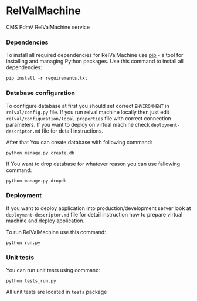 # RelValMachine

CMS PdmV RelValMachine service

### Dependencies

To install all required dependencies for RelValMachine use [pip](https://pypi.python.org/pypi/pip) - a tool for installing and managing Python packages. Use this command to install all dependencies:

    pip install -r requirements.txt


### Database configuration

To configure database at first you should set correct `ENVIRONMENT` in `relval/config.py` file.
If you run relval machine locally then just edit `relval/configuration/local.properties` file with correct connection parameters.
If you want to deploy on virtual machine check `deployment-descriptor.md` file for detail instructions.

After that You can create database with following command:

    python manage.py create.db

If You want to drop database for whatever reason you can use fallowing command:

    python manage.py dropdb

### Deployment

If you want to deploy application into production/development server look at
`deployment-descriptor.md` file for detail instruction how to prepare virtual
machine and deploy application.

To run RelValMachine use this command:

    python run.py

### Unit tests

You can run unit tests using command:

    python tests_run.py

All unit tests are located in `tests` package
